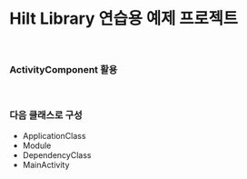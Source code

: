 # Hilt Library 연습용 예제 프로젝트

<br/>

### ActivityComponent 활용

<br/>

### 다음 클래스로 구성
- ApplicationClass
- Module
- DependencyClass
- MainActivity


